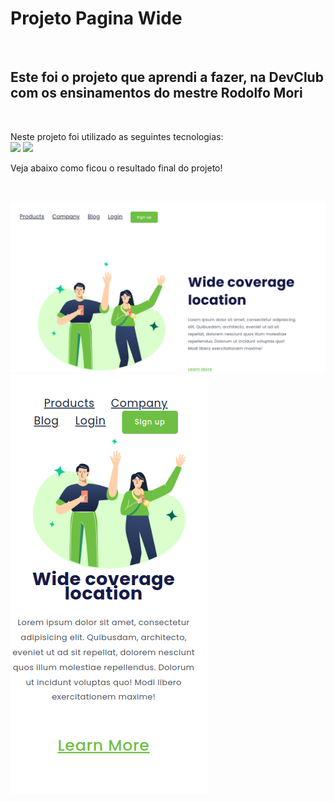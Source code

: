 <h1>Projeto Pagina Wide</h1>
<br>
<h2>Este foi o projeto que aprendi a fazer, na DevClub com os ensinamentos do mestre Rodolfo Mori</h2>
<br>
<p>Neste projeto foi utilizado as seguintes tecnologias:
<br>
 <img src="https://img.shields.io/badge/HTML5-E34F26?style=for-the-badge&logo=html5&logoColor=white" />
  <img src="https://img.shields.io/badge/CSS3-1572B6?style=for-the-badge&logo=css3&logoColor=white" />
  <br>
  <p>Veja abaixo como ficou o resultado final do projeto!</p>
  <br>
</p>
<img src="https://github.com/lisandro-vitor/Pagina-Desafio-wide/blob/main/wide.png" />
<img src="https://github.com/lisandro-vitor/Pagina-Desafio-wide/blob/main/wide-mobile.png?raw=true" />
